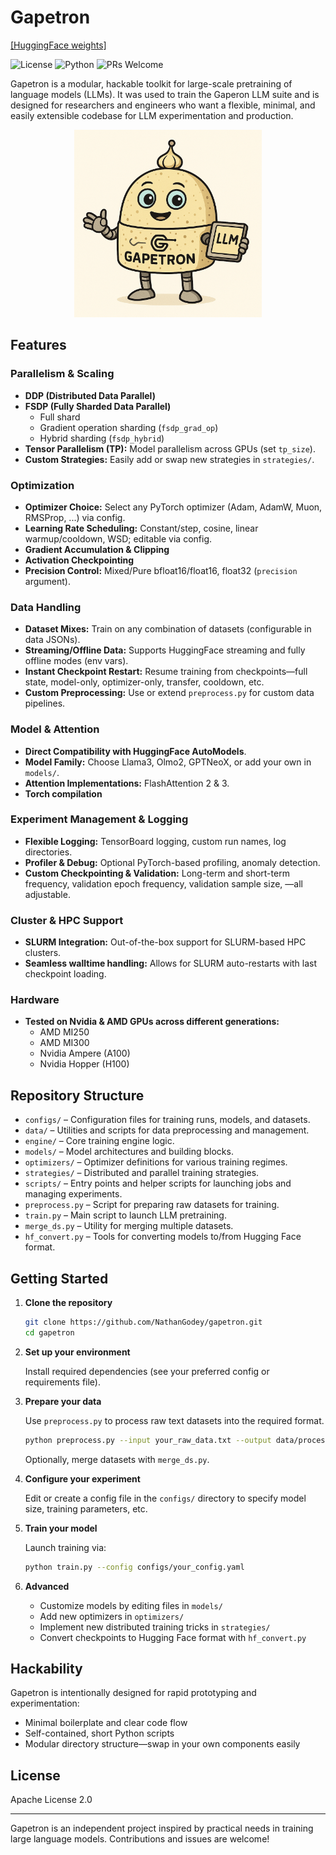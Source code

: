 # Gapetron
[[HuggingFace weights]](https://huggingface.co/collections/almanach/gaperon)

![License](https://img.shields.io/github/license/NathanGodey/gapetron)
![Python](https://img.shields.io/badge/python-3.12%2B-blue)
![PRs Welcome](https://img.shields.io/badge/PRs-welcome-brightgreen)

Gapetron is a modular, hackable toolkit for large-scale pretraining of language models (LLMs). It was used to train the Gaperon LLM suite and is designed for researchers and engineers who want a flexible, minimal, and easily extensible codebase for LLM experimentation and production.

<p align="center">
  <img src="./assets/gapetron_logo.png" width="300" alt="Gapetron Logo" />
</p>


## Features
### Parallelism & Scaling

- **DDP (Distributed Data Parallel)**
- **FSDP (Fully Sharded Data Parallel)** 
  - Full shard
  - Gradient operation sharding (`fsdp_grad_op`)
  - Hybrid sharding (`fsdp_hybrid`)
- **Tensor Parallelism (TP):** Model parallelism across GPUs (set `tp_size`).
- **Custom Strategies:** Easily add or swap new strategies in `strategies/`.

### Optimization

- **Optimizer Choice:** Select any PyTorch optimizer (Adam, AdamW, Muon, RMSProp, ...) via config.
- **Learning Rate Scheduling:** Constant/step, cosine, linear warmup/cooldown, WSD; editable via config.
- **Gradient Accumulation \& Clipping**
- **Activation Checkpointing**
- **Precision Control:** Mixed/Pure bfloat16/float16, float32 (`precision` argument).

### Data Handling

- **Dataset Mixes:** Train on any combination of datasets (configurable in data JSONs).
- **Streaming/Offline Data:** Supports HuggingFace streaming and fully offline modes (env vars).
- **Instant Checkpoint Restart:** Resume training from checkpoints—full state, model-only, optimizer-only, transfer, cooldown, etc.
- **Custom Preprocessing:** Use or extend `preprocess.py` for custom data pipelines.

### Model & Attention

- **Direct Compatibility with HuggingFace AutoModels**.
- **Model Family:** Choose Llama3, Olmo2, GPTNeoX, or add your own in `models/`.
- **Attention Implementations:** FlashAttention 2 \& 3.
- **Torch compilation**

### Experiment Management & Logging

- **Flexible Logging:** TensorBoard logging, custom run names, log directories.
- **Profiler & Debug:** Optional PyTorch-based profiling, anomaly detection.
- **Custom Checkpointing \& Validation:** Long-term and short-term frequency, validation epoch frequency, validation sample size, —all adjustable.

### Cluster & HPC Support

- **SLURM Integration:** Out-of-the-box support for SLURM-based HPC clusters.
- **Seamless walltime handling:** Allows for SLURM auto-restarts with last checkpoint loading.

### Hardware

- **Tested on Nvidia \& AMD GPUs across different generations:**
   - AMD MI250
   - AMD MI300
   - Nvidia Ampere (A100)
   - Nvidia Hopper (H100)


## Repository Structure

- `configs/` – Configuration files for training runs, models, and datasets.
- `data/` – Utilities and scripts for data preprocessing and management.
- `engine/` – Core training engine logic.
- `models/` – Model architectures and building blocks.
- `optimizers/` – Optimizer definitions for various training regimes.
- `strategies/` – Distributed and parallel training strategies.
- `scripts/` – Entry points and helper scripts for launching jobs and managing experiments.
- `preprocess.py` – Script for preparing raw datasets for training.
- `train.py` – Main script to launch LLM pretraining.
- `merge_ds.py` – Utility for merging multiple datasets.
- `hf_convert.py` – Tools for converting models to/from Hugging Face format.

## Getting Started

1. **Clone the repository**

   ```bash
   git clone https://github.com/NathanGodey/gapetron.git
   cd gapetron
   ```

2. **Set up your environment**

   Install required dependencies (see your preferred config or requirements file).

3. **Prepare your data**

   Use `preprocess.py` to process raw text datasets into the required format.

   ```bash
   python preprocess.py --input your_raw_data.txt --output data/processed/
   ```

   Optionally, merge datasets with `merge_ds.py`.

4. **Configure your experiment**

   Edit or create a config file in the `configs/` directory to specify model size, training parameters, etc.

5. **Train your model**

   Launch training via:

   ```bash
   python train.py --config configs/your_config.yaml
   ```

6. **Advanced**

   - Customize models by editing files in `models/`
   - Add new optimizers in `optimizers/`
   - Implement new distributed training tricks in `strategies/`
   - Convert checkpoints to Hugging Face format with `hf_convert.py`

## Hackability

Gapetron is intentionally designed for rapid prototyping and experimentation:

- Minimal boilerplate and clear code flow
- Self-contained, short Python scripts
- Modular directory structure—swap in your own components easily

## License

Apache License 2.0

---

Gapetron is an independent project inspired by practical needs in training large language models. Contributions and issues are welcome!
